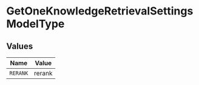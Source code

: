 # GetOneKnowledgeRetrievalSettingsModelType


## Values

| Name     | Value    |
| -------- | -------- |
| `RERANK` | rerank   |
